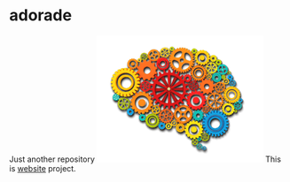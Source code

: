 # adorade
Just another repository
![Adorade Logo](images/logo-adorade.png)
This is [website](http://www.adorade.ro/) project.
